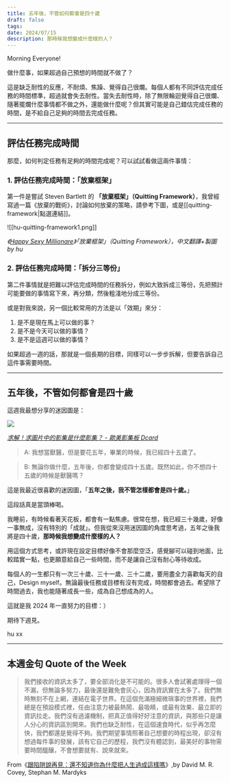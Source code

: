 ```yaml
---
title: 五年後，不管如何都會是四十歲
draft: false
tags: 
date: 2024/07/15
description: 那時候我想變成什麼樣的人？
---
```

Morning Everyone!

做什麼事，如果超過自己預想的時間就不做了？

這是缺乏耐性的反應，不耐煩、焦躁、覺得自己很爛。每個人都有不同評估完成任務的時間標準，超過就會失去耐性。當失去耐性時，除了無限輪迴覺得自己很爛、隨著擺爛什麼事情都不做之外，還能做什麼呢？但其實可能是自己錯估完成任務的時間，是不給自己足夠的時間去完成任務。

---

## 評估任務完成時間

那麼，如何判定任務有足夠的時間完成呢？可以試試看做這兩件事情：

### 1. 評估任務完成時間：「放棄框架」

第一件是嘗試 Steven Bartlett 的 **「放棄框架」（Quitting Framework）**，我曾經寫過一篇《放棄的戰術》，討論如何放棄的策略，請參考下圖，或是[[quitting-framework|點選連結]]。

![[hu-quitting-framework1.png]]

*《[Happy Sexy Millionare]([https://r10.to/hwOeFv](https://r10.to/hwOeFv))》「放棄框架」（Quitting Framework），中文翻譯+製圖 by hu*

### 2. 評估任務完成時間：「拆分三等份」

第二件事情就是把難以評估完成時間的任務拆分，例如大致拆成三等份，先把預計可能要做的事情寫下來，再分類，然後粗淺地分成三等份。

或是對我來說，另一個比較常用的方法是以「效期」來分：

1. 是不是現在馬上可以做的事？
2. 是不是今天可以做的事情？
3. 是不是這週可以做的事情？

如果超過一週的話，那就是一個長期的目標，同樣可以一步步拆解，但要告訴自己這件事需要時間。

---

## 五年後，不管如何都會是四十歲

這週我最想分享的迷因圖是：

![](https://embed.filekitcdn.com/e/ksfmZyekLTdfFs9AYEjbFq/nWWtDNp6W7Y2M8PSMgcSfc)

*[​求解！求圖片中的影集是什麼影集？ - 歐美影集板 Dcard​](https://www.dcard.tw/f/ea_series/p/248326314)*

> A: 我想當獸醫，但是要花五年，畢業的時候，我已經四十五歲了。

> B: 無論你做什麼，五年後，你都會變成四十五歲。既然如此，你不想四十五歲的時候是獸醫嗎？

這是我最近很喜歡的迷因圖，「**五年之後，我不管怎樣都會是四十歲。**」

這段話真是當頭棒喝。

我睡前，有時候看著天花板，都會有一點焦慮。很常在想，我已經三十幾歲，好像一事無成，沒有特別的「成就」。但我從來沒用迷因圖的角度思考過，五年之後我將是四十歲，**那時候我想變成什麼樣的人？**

用這個方式思考，或許現在設定目標好像不會那麼空泛，感覺腳可以碰到地面，比較踏實一點，也更願意給自己一些時間，而不是讓自己沒有耐心等待收成。

每個人的一生都只有一次三十歲、三十一歲、三十二歲，要用盡全力喜歡每天的自己，Design myself。無論最後任務或目標有沒有完成，時間都會過去。希望除了時間過去，我也能隨著成長一些，成為自己想成為的人。

這就是我 2024 年一直努力的目標：）

期待下週見。

hu xx

---

## 本週金句  Quote of the Week

> 我們接收的資訊太多了，要全部消化是不可能的。很多人會試著處理得一個不漏，但無論多努力，最後還是難免會灰心，因為資訊實在太多了。我們無時無刻不在上網，連結在電子世界。在這個充滿極細微瑣事的世界裡，我們總是在預設模式裡，任由注意力被最熱鬧、最吸睛，或最有效果、最立即的資訊拉走。我們沒有過濾機制，把真正值得好好注意的資訊，與那些只是讓人分心的資訊區別開來。我們也缺乏耐性，在這個速食時代，似乎再怎麼快，我們都還是覺得不夠。我們期望事情照著自己想要的時程出現，卻沒有想過每件事的發展，該有它自己的歷程，我們沒有體認到，最美好的事物需要時間醞釀，不會想要就有、說來就來。

From《[​​跟陷阱說再見：還不知道你為什麼把人生過成這樣嗎​​](https://r10.to/hUkBUj)》,by David M. R. Covey, Stephan M. Mardyks
